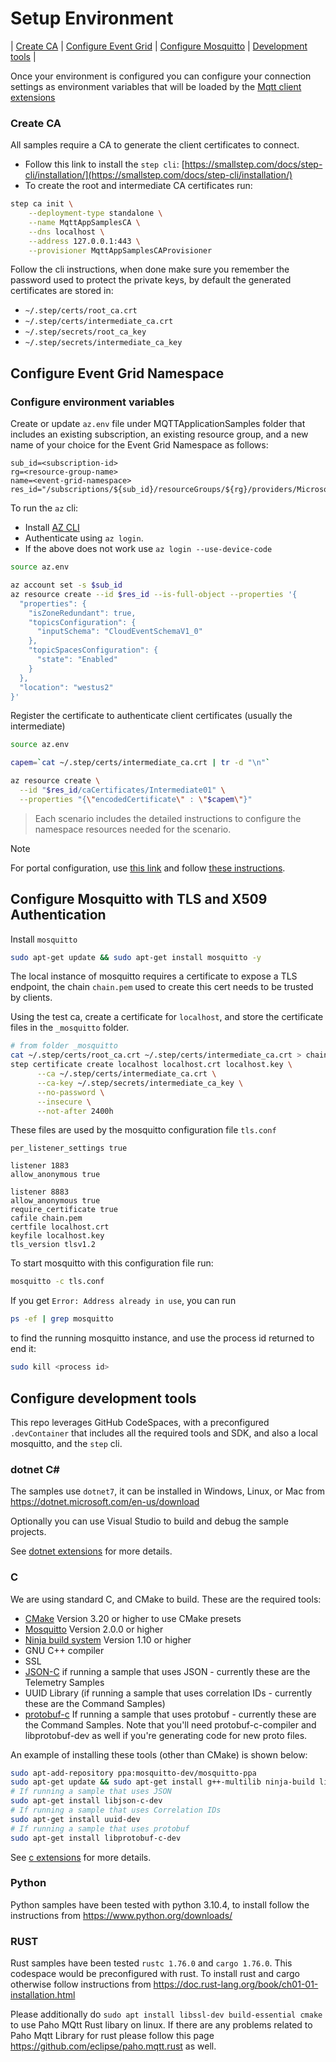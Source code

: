 # Setup Environment

| [Create CA](#create-ca) | [Configure Event Grid](#configure-event-grid-namespace) | [Configure Mosquitto](#configure-mosquitto-with-tls-and-x509-authentication) | [Development tools](#configure-development-tools) |

Once your environment is configured you can configure your connection settings as environment variables that will be loaded by the [Mqtt client extensions](./mqttclients/README.md)

### Create CA

All samples require a CA to generate the client certificates to connect.

- Follow this link to install the `step cli`: [https://smallstep.com/docs/step-cli/installation/](https://smallstep.com/docs/step-cli/installation/)
- To create the root and intermediate CA certificates run:

```bash
step ca init \
    --deployment-type standalone \
    --name MqttAppSamplesCA \
    --dns localhost \
    --address 127.0.0.1:443 \
    --provisioner MqttAppSamplesCAProvisioner
```

Follow the cli instructions, when done make sure you remember the password used to protect the private keys, by default the generated certificates are stored in:

- `~/.step/certs/root_ca.crt`
- `~/.step/certs/intermediate_ca.crt`
- `~/.step/secrets/root_ca_key`
- `~/.step/secrets/intermediate_ca_key`

## Configure Event Grid Namespace


### Configure environment variables

Create or update `az.env` file under MQTTApplicationSamples folder that includes an existing subscription, an existing resource group, and a new name of your choice for the Event Grid Namespace as follows:

```text
sub_id=<subscription-id>
rg=<resource-group-name>
name=<event-grid-namespace>
res_id="/subscriptions/${sub_id}/resourceGroups/${rg}/providers/Microsoft.EventGrid/namespaces/${name}"
```

To run the `az` cli:
- Install [AZ CLI](https://learn.microsoft.com/cli/azure/install-azure-cli)
- Authenticate using  `az login`.
- If the above does not work use `az login --use-device-code`

```bash
source az.env

az account set -s $sub_id
az resource create --id $res_id --is-full-object --properties '{
  "properties": {
    "isZoneRedundant": true,
    "topicsConfiguration": {
      "inputSchema": "CloudEventSchemaV1_0"
    },
    "topicSpacesConfiguration": {
      "state": "Enabled"
    }
  },
  "location": "westus2"
}'
```

Register the certificate to authenticate client certificates (usually the intermediate)

```bash
source az.env

capem=`cat ~/.step/certs/intermediate_ca.crt | tr -d "\n"`

az resource create \
  --id "$res_id/caCertificates/Intermediate01" \
  --properties "{\"encodedCertificate\" : \"$capem\"}"
```
> Each scenario includes the detailed instructions to configure the namespace resources needed for the scenario.

> [!NOTE]
> For portal configuration, use [this link](https://portal.azure.com/?microsoft_azure_marketplace_ItemHideKey=PubSubNamespace&microsoft_azure_eventgrid_assettypeoptions={"PubSubNamespace":{"options":""}}) and follow [these instructions](https://learn.microsoft.com/en-us/azure/event-grid/mqtt-publish-and-subscribe-portal).

## Configure Mosquitto with TLS and X509 Authentication

Install `mosquitto`

```bash
sudo apt-get update && sudo apt-get install mosquitto -y
```

The local instance of mosquitto requires a certificate to expose a TLS endpoint, the chain `chain.pem` used to create this cert needs to be trusted by clients.

Using the test ca, create a certificate for `localhost`, and store the certificate files in the `_mosquitto` folder.

```bash
# from folder _mosquitto
cat ~/.step/certs/root_ca.crt ~/.step/certs/intermediate_ca.crt > chain.pem
step certificate create localhost localhost.crt localhost.key \
      --ca ~/.step/certs/intermediate_ca.crt \
      --ca-key ~/.step/secrets/intermediate_ca_key \
      --no-password \
      --insecure \
      --not-after 2400h
```

These files are used by  the mosquitto configuration file `tls.conf`

```text
per_listener_settings true

listener 1883
allow_anonymous true

listener 8883
allow_anonymous true
require_certificate true
cafile chain.pem
certfile localhost.crt
keyfile localhost.key
tls_version tlsv1.2
```

To start mosquitto with this configuration file run:

```bash
mosquitto -c tls.conf
```

If you get `Error: Address already in use`, you can run

```bash
ps -ef | grep mosquitto
```

to find the running mosquitto instance, and use the process id returned to end it:

```bash
sudo kill <process id>
```

## Configure development tools

This repo leverages GitHub CodeSpaces, with a preconfigured `.devContainer` that includes all the required tools and SDK, and also a local mosquitto, and the `step` cli.

### dotnet C#

The samples use `dotnet7`, it can be installed in Windows, Linux, or Mac from https://dotnet.microsoft.com/en-us/download

Optionally you can use Visual Studio to build and debug the sample projects.

See [dotnet extensions](./mqttclients/dotnet/README.md) for more details.


### C

We are using standard C, and CMake to build. These are the required tools:
- [CMake](https://cmake.org/download/) Version 3.20 or higher to use CMake presets
- [Mosquitto](https://mosquitto.org/download/) Version 2.0.0 or higher
- [Ninja build system](https://github.com/ninja-build/ninja/releases) Version 1.10 or higher
- GNU C++ compiler
- SSL
- [JSON-C](https://github.com/json-c/json-c) if running a sample that uses JSON - currently these are the Telemetry Samples
- UUID Library (if running a sample that uses correlation IDs - currently these are the Command Samples)
- [protobuf-c](https://github.com/protobuf-c/protobuf-c) If running a sample that uses protobuf - currently these are the Command Samples. Note that you'll need protobuf-c-compiler and libprotobuf-dev as well if you're generating code for new proto files.

An example of installing these tools (other than CMake) is shown below:

``` bash
sudo apt-add-repository ppa:mosquitto-dev/mosquitto-ppa
sudo apt-get update && sudo apt-get install g++-multilib ninja-build libmosquitto-dev libssl-dev -y
# If running a sample that uses JSON
sudo apt-get install libjson-c-dev
# If running a sample that uses Correlation IDs
sudo apt-get install uuid-dev
# If running a sample that uses protobuf
sudo apt-get install libprotobuf-c-dev
```

See [c extensions](./mqttclients/c/README.md) for more details.

### Python

Python samples have been tested with python 3.10.4, to install follow the instructions from https://www.python.org/downloads/ 

### RUST

Rust samples have been tested `rustc 1.76.0` and `cargo 1.76.0`. This codespace would be preconfigured with rust.
To install rust and cargo otherwise follow instructions from https://doc.rust-lang.org/book/ch01-01-installation.html

Please additionally do `sudo apt install libssl-dev build-essential cmake `to use Paho MQtt Rust libary on linux.
If there are any problems related to Paho Mqtt Library for rust please follow this page https://github.com/eclipse/paho.mqtt.rust as well.

